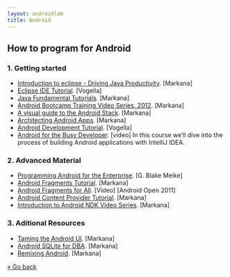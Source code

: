 ```yaml
---
layout: androidlab
title: Android
---
```


## How to program for Android

### 1. Getting started
  * [Introduction to eclipse - Driving Java Productivity](http://marakana.com/s/post/595/video_introduction_to_eclipse_driving_java_productivity). [Markana]
  * [Eclipse IDE Tutorial](http://www.vogella.com/articles/Eclipse/article.html). [Vogella]
  * [Java Fundamental Tutorials](http://marakana.com/bookshelf/java_fundamentals_tutorial/index.html). [Markana]
  * [Android Bootcamp Training Video Series. 2012](http://marakana.com/s/post/1017/android_bootcamp_series_2012_video_tutorial). [Markana]
  * [A visual guide to the Android Stack](http://marakana.com/s/post/1031/android_stack_source_to_device). [Markana]
  * [Architecting Android Apps](http://marakana.com/s/post/1341/architecting_android_apps_at_andevcon). [Markana] 
  * [Android Development Tutorial](http://www.vogella.com/articles/Android/article.html). [Vogella]
  * [Android for the Busy Developer](https://tutsplus.com/course/android-for-the-busy-developer/). [video] In this course we’ll dive into the process of building Android applications with IntelliJ IDEA.

### 2. Advanced Material
  * [Programming Android for the Enterprise](https://thenewcircle.com/s/post/1346/programming_android_for_the_enterprise). [G. Blake Meike]
  * [Android Fragments Tutorial](http://marakana.com/s/post/1250/android_fragments_tutorial). [Markana]
  * [Android Fragments for  All](http://marakana.com/s/post/1099/android_fragments_for_all). [Video] [Android Open 2011]
  * [Android Content Provider Tutorial](http://marakana.com/s/post/1375/android_content_provider_tutorial). [Markana]
  * [Introduction to Android NDK Video Series](http://marakana.com/s/post/1153/introduction_to_ndk). [Markana]

### 3. Aditional Resources
  * [Taming the Android UI](http://marakana.com/s/post/563/video_taming_android_ui_with_eric_burke_of_square). [Markana]
  * [Android SQLite for DBA](http://marakana.com/s/post/1213/android_sqlite_for_the_dba). [Markana]
  * [Remixing Android](http://marakana.com/s/post/1044/remixing_android). [Markana]

[&laquo; Go back](../)